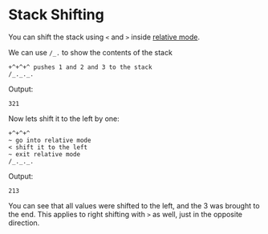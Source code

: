 # Stack Shifting

You can shift the stack using `<` and `>` inside [relative mode](#Documentation/relative_stack.md).

We can use `/_.` to show the contents of the stack

```
+^+^+^ pushes 1 and 2 and 3 to the stack
/_._._.
```
Output:
```
321
```

Now lets shift it to the left by one:

```
+^+^+^
~ go into relative mode
< shift it to the left
~ exit relative mode
/_._._.
```
Output:
```
213
```

You can see that all values were shifted to the left, and the 3 was brought to the end. This applies to right shifting with `>` as well, just in the opposite direction.